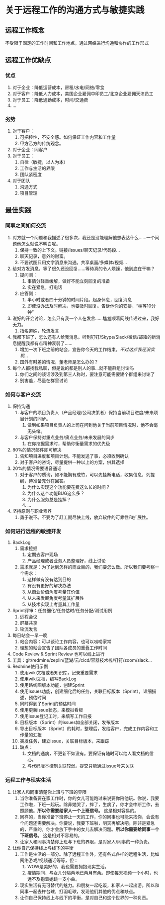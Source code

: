 # 关于远程工作的沟通方式与敏捷实践
## 远程工作概念
不受限于固定的工作时间和工作地点，通过网络进行沟通和协作的工作形式

## 远程工作优缺点
### 优点
  1. 对于企业：降低运营成本，房租/水电/网络/零食
  2. 对于客户：降低人力成本，美国企业雇佣中印员工/北京企业雇佣天津员工
  3. 对于员工：降低通勤成本，时间/交通费
  4. ...
### 劣势
1. 对于客户：
   1. 可把控性，不安全感。如何保证工作内容和工作量
   1. 甲方乙方的传统观念。
2. 对于企业：同客户
3. 对于员工：
   1. 自律（敏捷，以人为本）
   2. 工作与生活的界限
   3. 团队紧密度
4. 对于团队
   1. 沟通方式
   2. 项目管理

## 最佳实践

### 同事之间如何交流
1. 对方就一个问题和我描述了很多次，我还是没能理解他想表达什么……一个问题他怎么就说不明白呢。
   1. 保持一致的上下文。链接/Issues/聊天记录/代码段...
   2. 聊天记录，意外的财富。
   3. 不要试图只用文字消息来沟通。共享桌面/多媒体/视频...
2. 给对方发消息，等了很久还没回复……等待真的令人烦躁，他到底在干嘛？
   1. 提问测：
      1. 事情分轻重缓解，做好不能立刻回复的准备
      2. 实在紧急，打电话
   2. 应答侧：
      1. 半小时或者四十分钟的时间片段。起身休息，回复消息
      2. 即使没办法及时解决，也要及时回复。告诉他你的安排，“稍等10分钟”
3. 说好的开会讨论，怎么只有我一个人在发言……尴尬顺着网线传递过来，我好无力。
   1. 指名道姓，轮流发言
4. 我都下班了，怎么还有人给我消息。听到钉钉/Skype/Slack/微信/邮箱的新消息提醒我都有点精神衰弱了……
   1. 增加一次下班之前的站会，宣告你今天的工作结束。_不过这点我还没实现..._
   2. 国外有时差的情况，董老师是怎么办的？
5. 每个人都找我私聊，但是说的都是别人的事...就不能群组讨论吗
   1. 你们之间的谈话涉及到第三人称时，要注意可能需要建个群组来讨论了
   2. 别害羞，尽量在群里讨论

### 如何与客户交流
1. 保持沟通
   1. 与客户的项目负责人（产品经理/公司决策者）保持当前项目进度/未来项目计划的同步。
      1. 做到如果项目负责人的上司在问到他关于当前项目情况时，他不会毫无头绪。
   2. 与客户保持对重点业务/痛点业务/未来发展的同步
      1. 在你挖掘需求时，帮助你衡量需求的优先级
2. 80%的情况邮件即可解决
   1. 告知项目进度和项目计划。不能发送了事，必须收到确认
   2. 对于客户的咨询，尽量提供一种以上的方案，供其选择
3. 20%的情况需要语音通话
   1. 对于客户的质询，如不能胸有成竹，可以先挂断电话，收集信息，列提纲，待准备充分在回答。
      1.   为什么实现这个功能要花费这么长的时间？
      2.   为什么这个功能BUG这么多？
      3.   为什么服务总是挂掉？
      4.   ...   
4. 坚持原则与职业素养
   1. 勇于说不。不要为了赶工期尽快上线，放弃软件的可靠性和扩展性。

### 如何进行远程的敏捷开发
1. BackLog
   1. 需求挖掘
      1. 定期去客户现场
      2. 产品经理或者业务人员整理好，线上讨论
   2. 需求就是：为了达到怎样的商业目的，我们要怎么做。所以我们要考察一个需求：
      1. 这样做有没有达到目的
      2. 有没有更好的解决办法
      3. 从商业价值角度考量其价值
      4. 从未来发展角度考量其扩展性
      5. 从技术实现上考量其工作量
3. Sprint评审：任务细化/任务估时/任务分配/测试用例
   1. 远程会议
   2. 屏幕共享
   3. 轮流发言
4. 每日站会一早一晚
   1. 站会内容：可以谈论工作内容，也可以唠唠家常
   2. 理想的站会宣告了团队各成员的重叠工作时间
5. Code Review & Sprint Review 也可以线上进行
6. 工具：git/redmine/zeplin/蓝湖/云/cicd/容器技术栈/钉钉/zoom/slack...
7. Redmine使用示例
   1. 使用wiki文档或者知识库，记录重要需求
   2. 使用wiki文档，编写BackLog
   3. 使用路线图版本功能，创建Sprint
   4. 使用issues功能，创建细化后的任务，关联目标版本（Sprint），详细描述，预估时间
   5. 同时得到了Sprint的预估时间
   6. 使用更新issue状态，来模拟看板
   7. 使用issue登记工时，来填写工作日报
   8. 目标版本（Sprint）的issues如全部关闭，发布版本
   9. 导出目标版本（Sprint）的耗时，整理后，发给客户，完成工作内容和工作量的汇报
   10. 突发任务，建立issue，关联目标版本，来跟踪
   11. 缺点：
       1.  文档的通病，不更新不如没有。要保证有随时可以给人看文档的信心。
       2.  与代码版本控制关联较弱。提交只能通过issue号来关联

### 远程工作与现实生活
1. 让家人和同事清楚你上班与下班的界限
   1. 当你准备要在家工作时，你的女儿可能跑过来说要你陪他玩。你说，我要工作啦，下班一起玩。除非她哭了，摔了，生病了，你才会中断工作，去照顾他。**所以你需要给家人一个上班信号。** 这是相对容易的。
   2. 同样的，当你准备下班停止一天的工作，你的同事也可能来找你，会说有个问题还需要解决。你要说，我要下班啦，明天再解决吧。除非是紧急的，严重的，你才会放下手中的女儿去解决问题。**所以你需要给同事一个下班信号。** 这是相对不容易的。
   3. 让家人和同事清楚你上班与下班的界限，是对家人/同事的一种负责。
2. 让你自己保持线上与线下的平衡
   1. 工作是生活的一部分。除了远程工作外，还有各式各样的远程生活，比如网络游戏/视频通话等等，但：
      1. WOW是美好的，我也需要拥抱现实生活。
      2. 疫情期间，与女儿分隔两地已两月有余。即使每天视频一个小时，也远不及抱着她跳一支小曲。
   2. 现实生活有无可替代的魅力。和朋友一起吃饭，和家人一起出游。所以和同事一起去杵台球，打羽毛球，发现他们其他的优点和缺点。
   3. 让你自己保持线上与线下的平衡，是对自己和这个世界的一种负责。
